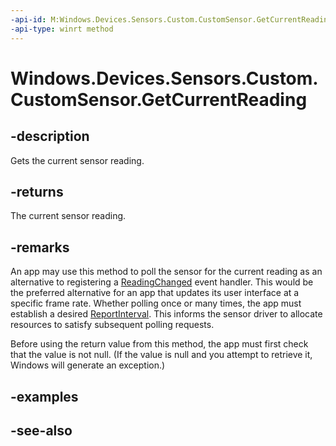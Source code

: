 ----api-id: M:Windows.Devices.Sensors.Custom.CustomSensor.GetCurrentReading
-api-type: winrt method
---<!-- Method syntaxpublic Windows.Devices.Sensors.Custom.CustomSensorReading GetCurrentReading()--># Windows.Devices.Sensors.Custom.CustomSensor.GetCurrentReading## -descriptionGets the current sensor reading.## -returnsThe current sensor reading.## -remarksAn app may use this method to poll the sensor for the current reading as an alternative to registering a [ReadingChanged](customsensor_readingchanged.md) event handler. This would be the preferred alternative for an app that updates its user interface at a specific frame rate. Whether polling once or many times, the app must establish a desired [ReportInterval](customsensor_reportinterval.md). This informs the sensor driver to allocate resources to satisfy subsequent polling requests.Before using the return value from this method, the app must first check that the value is not null. (If the value is null and you attempt to retrieve it, Windows will generate an exception.)## -examples## -see-also